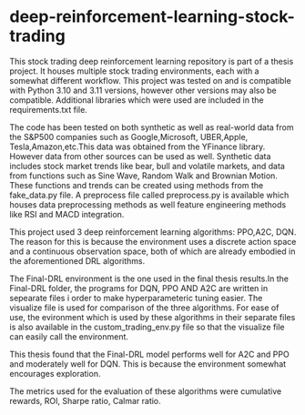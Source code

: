 # deep-reinforcement-learning-stock-trading
This stock trading deep reinforcement learning repository is part of a thesis project. It houses multiple stock trading environments, each with a somewhat different workflow.
This project was tested on and is compatible with Python 3.10 and 3.11 versions, however other versions may also be compatible. Additional libraries which were used are included in the requirements.txt file.

The code has been tested on both synthetic as well as real-world data from the S&P500 companies such as Google,Microsoft, UBER,Apple, Tesla,Amazon,etc.This data was obtained from the YFinance library. However data from other sources can be used as well.
Synthetic data includes stock market trends like bear, bull and volatile markets, and data from functions such as Sine Wave, Random Walk and Brownian Motion. These functions and trends can be created using methods from the fake_data.py file. A preprocess file called preprocess.py is available which houses data preprocessing methods as well feature engineering methods like RSI and MACD integration.

This project used 3 deep reinforcement learning algorithms: PPO,A2C, DQN. The reason for this is because the environment uses a discrete action space and a continuous observation space, both of which are already embodied in the aforementioned DRL algorithms.

The Final-DRL environment is the one used in the final thesis results.In the Final-DRL folder, the programs for DQN, PPO AND A2C are written in sepearate files i order to make hyperparameteric tuning easier.
The visualize file is used for comparison of the three algorithms. For ease of use, the evironment which is used by these algorithms in their separate files is also available in the custom_trading_env.py file so that the visualize file can easily call the environment.

This thesis found that the Final-DRL model performs well for A2C and PPO and moderately well for DQN. This is because the environment somewhat encourages exploration.

The metrics used for the evaluation of these algorithms were cumulative rewards, ROI, Sharpe ratio, Calmar ratio.


